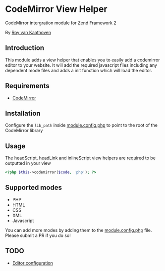 CodeMirror View Helper
======================

CodeMirror intergration module for Zend Framework 2

By [Roy van Kaathoven](https://github.com/Rovak)

## Introduction

This module adds a view helper that enables you to easily add a codemirror
editor to your website. It will add the required javascript files including any
dependent mode files and adds a init function which will load the editor.

## Requirements

- [CodeMirror](https://github.com/marijnh/CodeMirror)

## Installation

Configure the `lib_path` inside [module.config.php](https://github.com/Rovak/RovakCodeMirror/blob/master/config/module.config.php)
to point to the root of the CodeMirror library

## Usage

The headScript, headLink and inlineScript view helpers are required to be outputted
in your view

```php
<?php $this->codemirror($code, 'php'); ?>
```

## Supported modes

- PHP
- HTML
- CSS
- XML
- Javascript

You can add more modes by adding them to the [module.config.php](https://github.com/Rovak/RovakCodeMirror/blob/master/config/module.config.php) file.
Please submit a PR if you do so!

## TODO

- [Editor configuration](https://github.com/Rovak/RovakCodeMirror/blob/master/src/RovakCodeMirror/Options/CodeMirror.php)